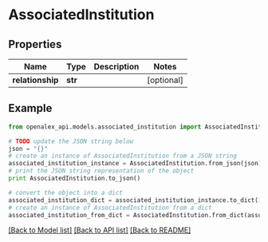 # AssociatedInstitution


## Properties
Name | Type | Description | Notes
------------ | ------------- | ------------- | -------------
**relationship** | **str** |  | [optional] 

## Example

```python
from openalex_api.models.associated_institution import AssociatedInstitution

# TODO update the JSON string below
json = "{}"
# create an instance of AssociatedInstitution from a JSON string
associated_institution_instance = AssociatedInstitution.from_json(json)
# print the JSON string representation of the object
print AssociatedInstitution.to_json()

# convert the object into a dict
associated_institution_dict = associated_institution_instance.to_dict()
# create an instance of AssociatedInstitution from a dict
associated_institution_from_dict = AssociatedInstitution.from_dict(associated_institution_dict)
```
[[Back to Model list]](../README.md#documentation-for-models) [[Back to API list]](../README.md#documentation-for-api-endpoints) [[Back to README]](../README.md)


